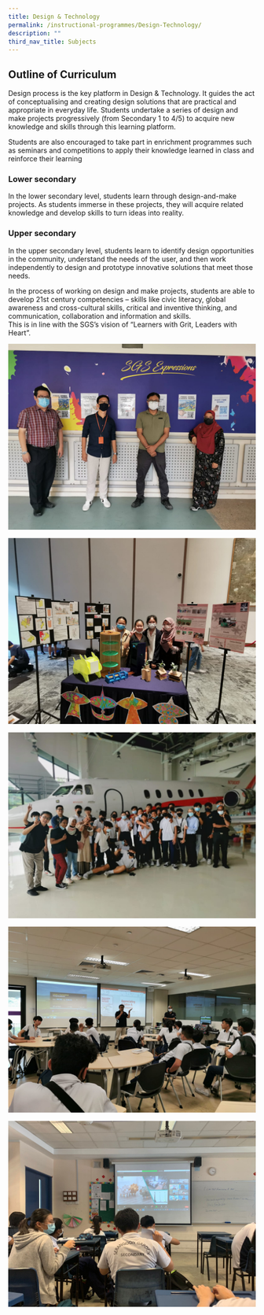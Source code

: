 ```yaml
---
title: Design & Technology
permalink: /instructional-programmes/Design-Technology/
description: ""
third_nav_title: Subjects
---
```

## Outline of Curriculum  
Design process is the key platform in Design & Technology. It guides the act of conceptualising and creating design solutions that are practical and appropriate in everyday life. Students undertake a series of design and make projects progressively (from Secondary 1 to 4/5) to acquire new knowledge and skills through this learning platform.  

Students are also encouraged to take part in enrichment programmes such as seminars and competitions to apply their knowledge learned in class and reinforce their learning

### Lower secondary  
In the lower secondary level, students learn through design-and-make projects. As students immerse in these projects, they will acquire related knowledge and develop skills to turn ideas into reality.  

### Upper secondary  
In the upper secondary level, students learn to identify design opportunities in the community, understand the needs of the user, and then work independently to design and prototype innovative solutions that meet those needs.  
  
In the process of working on design and make projects, students are able to develop 21st century competencies – skills like civic literacy, global awareness and cross-cultural skills, critical and inventive thinking, and communication, collaboration and information and skills.  
This is in line with the SGS’s vision of “Learners with Grit, Leaders with Heart”.

![](/images/department%20photo%202022%20-%20Md%20Imran.jpeg)

![](/images/Garden%20Fiesta%20DT%20Exhibition%202022%20-%20Md%20Imran.jpeg)

![](/images/Visit%20to%20Temasek%20Aviation%20Academy%202022%20-%20Md%20Imran.jpeg)

![](/images/Workshop%20at%20Temasek%20Polytechnic%202022%20-%20Md%20Imran.jpeg)

![](/images/Design%20seminar%202022%20-%20Md%20Imran.jpeg)